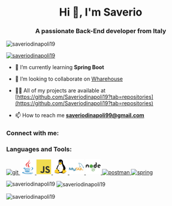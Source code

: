 <h1 align="center">Hi 👋, I'm Saverio</h1>
<h3 align="center">A passionate Back-End developer from Italy</h3>

<p align="left"> <img src="https://komarev.com/ghpvc/?username=saveriodinapoli19&label=Profile%20views&color=0e75b6&style=flat" alt="saveriodinapoli19" /> </p>

<p align="left"> <a href="https://github.com/ryo-ma/github-profile-trophy"><img src="https://github-profile-trophy.vercel.app/?username=saveriodinapoli19" alt="saveriodinapoli19" /></a> </p>

- 🌱 I’m currently learning **Spring Boot**

- 👯 I’m looking to collaborate on [Wharehouse](https://github.com/Gruppo-3-develhope/Warehouse/tree/develop/src)

- 👨‍💻 All of my projects are available at [https://github.com/Saveriodinapoli19?tab=repositories](https://github.com/Saveriodinapoli19?tab=repositories)

- 📫 How to reach me **saveriodinapoli99@gmail.com**

<h3 align="left">Connect with me:</h3>
<p align="left">
</p>

<h3 align="left">Languages and Tools:</h3>
<p align="left"> <a href="https://git-scm.com/" target="_blank" rel="noreferrer"> <img src="https://www.vectorlogo.zone/logos/git-scm/git-scm-icon.svg" alt="git" width="40" height="40"/> </a> <a href="https://www.java.com" target="_blank" rel="noreferrer"> <img src="https://raw.githubusercontent.com/devicons/devicon/master/icons/java/java-original.svg" alt="java" width="40" height="40"/> </a> <a href="https://developer.mozilla.org/en-US/docs/Web/JavaScript" target="_blank" rel="noreferrer"> <img src="https://raw.githubusercontent.com/devicons/devicon/master/icons/javascript/javascript-original.svg" alt="javascript" width="40" height="40"/> </a> <a href="https://www.linux.org/" target="_blank" rel="noreferrer"> <img src="https://raw.githubusercontent.com/devicons/devicon/master/icons/linux/linux-original.svg" alt="linux" width="40" height="40"/> </a> <a href="https://www.mysql.com/" target="_blank" rel="noreferrer"> <img src="https://raw.githubusercontent.com/devicons/devicon/master/icons/mysql/mysql-original-wordmark.svg" alt="mysql" width="40" height="40"/> </a> <a href="https://nodejs.org" target="_blank" rel="noreferrer"> <img src="https://raw.githubusercontent.com/devicons/devicon/master/icons/nodejs/nodejs-original-wordmark.svg" alt="nodejs" width="40" height="40"/> </a> <a href="https://postman.com" target="_blank" rel="noreferrer"> <img src="https://www.vectorlogo.zone/logos/getpostman/getpostman-icon.svg" alt="postman" width="40" height="40"/> </a> <a href="https://spring.io/" target="_blank" rel="noreferrer"> <img src="https://www.vectorlogo.zone/logos/springio/springio-icon.svg" alt="spring" width="40" height="40"/> </a> </p>

<p><img align="left" src="https://github-readme-stats.vercel.app/api/top-langs?username=saveriodinapoli19&show_icons=true&locale=en&layout=compact" alt="saveriodinapoli19" /></p>

<p>&nbsp;<img align="center" src="https://github-readme-stats.vercel.app/api?username=saveriodinapoli19&show_icons=true&locale=en" alt="saveriodinapoli19" /></p>

<p><img align="center" src="https://github-readme-streak-stats.herokuapp.com/?user=saveriodinapoli19&" alt="saveriodinapoli19" /></p>
